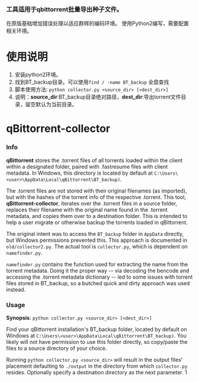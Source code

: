 ### 工具适用于qbittorrent批量导出种子文件。
在原版基础增加错误处理以适应群辉的编码环境。
使用Python2编写，需要配置相关环境。
# 使用说明
1. 安装python2环境。
2. 找到BT_backup目录。可以使用`find / -name BT_backup` 全盘查找
3. 脚本使用方法: `python collector.py <source_dir> [<dest_dir>]` 
4. 说明：**source_dir**:BT_backup目录绝对路径，**dest_dir**:导出torrent文件目录，留空默认为当前目录。




# qBittorrent-collector

### Info

**qBittorrent** stores the .torrent files of all torrents loaded within the client within a designated folder, paired with .fastresume files with client metadata. In Windows, this directory is located by default at `C:\Users\<user>\AppData\Local\qBittorrent\BT_backup)`.

The .torrent files are not stored with their original filenames (as imported), but with the hashes of the torrent info of the respective .torrent. This tool, **qBittorrent-collector**, iterates over the .torrent files in a source folder, replaces their filename with the original name found in the .torrent metadata, and copies them over to a destination folder. This is intended to help a user migrate or otherwise backup the torrents loaded in qBittorrent.

The original intent was to access the `BT_backup` folder in `AppData` directly, but Windows permissions prevented this. This approach is documented in `old/collector2.py`. The actual tool is `collector.py`, which is dependent on `namefinder.py`.

`namefinder.py` contains the function used for extracting the name from the torrent metadata. Doing it the proper way -- via decoding the bencode and accessing the .torrent metadata dictionary -- led to some issues with torrent files stored in BT_backup, so a butched quick and dirty approach was used instead.

### Usage

**Synopsis**: `python collector.py <source_dir> [<dest_dir>]`

Find your qBittorrent installation's BT_backup folder, located by default on Windows at `C:\Users\<user>\AppData\Local\qBittorrent\BT_backup)`. You likely will not have permission to use this folder directly, so copy/paste the files to a source directory of your choice.

Running `python collector.py <source_dir>` will result in the output files' placement defaulting to `./output` in the directory from which `collector.py` resides. Optionally specify a destination directory as the next parameter.
1
